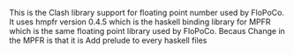 This is the Clash library support for floating point number used by FloPoCo. It uses hmpfr version 0.4.5 which is the haskell binding
library for MPFR which is the same floating point library used by FloPoCo. Becaus
Change in the MPFR is that it is Add prelude to every haskell files